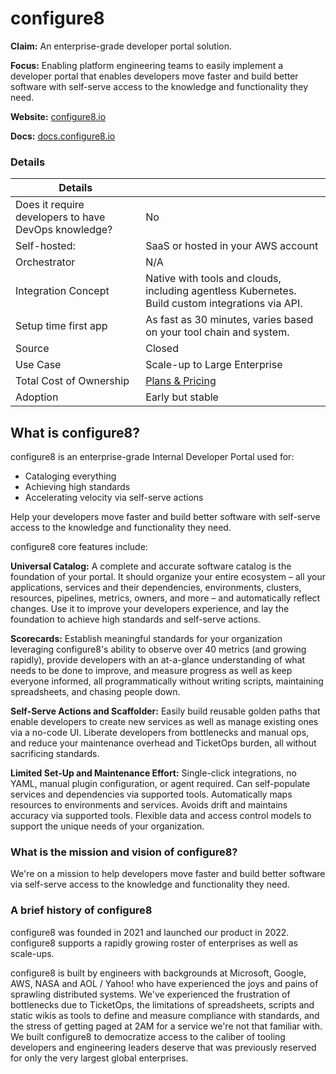 # configure8

**Claim:** An enterprise-grade developer portal solution.

**Focus:** Enabling platform engineering teams to easily implement a developer portal that enables developers move faster and build better software with self-serve access to the knowledge and functionality they need.

**Website:** [configure8.io](https://configure8.io/)

**Docs:** [docs.configure8.io](https://docs.configure8.io/)

### Details
| Details | |
| --- | --- |
| Does it require developers to have DevOps knowledge? | No |
| Self-hosted: | SaaS or hosted in your AWS account |
| Orchestrator | N/A |
| Integration Concept | Native with tools and clouds, including agentless Kubernetes. Build custom integrations via API.
| Setup time first app | As fast as 30 minutes, varies based on your tool chain and system. |
| Source | Closed |
| Use Case | Scale-up to Large Enterprise |
| Total Cost of Ownership | [Plans & Pricing](https://www.configure8.io/pricing) |
| Adoption | Early but stable |
 

What is configure8?
---------------------
configure8 is an enterprise-grade Internal Developer Portal used for:
- Cataloging everything
- Achieving high standards
- Accelerating velocity via self-serve actions

Help your developers move faster and build better software with self-serve access to the knowledge and functionality they need.

configure8 core features include:

**Universal Catalog:** A complete and accurate software catalog is the foundation of your portal. It should organize your entire ecosystem – all your applications, services and their dependencies, environments, clusters, resources, pipelines, metrics, owners, and more – and automatically reflect changes. Use it to improve your developers experience, and lay the foundation to achieve high standards and self-serve actions.

**Scorecards:** Establish meaningful standards for your organization leveraging configure8's ability to observe over 40 metrics (and growing rapidly), provide developers with an at-a-glance understanding of what needs to be done to improve, and measure progress as well as keep everyone informed, all programmatically without writing scripts, maintaining spreadsheets, and chasing people down.

**Self-Serve Actions and Scaffolder:** Easily build reusable golden paths that enable developers to create new services as well as manage existing ones via a no-code UI. Liberate developers from bottlenecks and manual ops, and reduce your maintenance overhead and TicketOps burden, all without sacrificing standards.

**Limited Set-Up and Maintenance Effort:** Single-click integrations, no YAML, manual plugin configuration, or agent required. Can self-populate services and dependencies via supported tools. Automatically maps resources to environments and services. Avoids drift and maintains accuracy via supported tools. Flexible data and access control models to support the unique needs of your organization.

### What is the mission and vision of configure8?
We're on a mission to help developers move faster and build better software via self-serve access to the knowledge and functionality they need.

### A brief history of configure8
configure8 was founded in 2021 and launched our product in 2022. configure8 supports a rapidly growing roster of enterprises as well as scale-ups.

configure8 is built by engineers with backgrounds at Microsoft, Google, AWS, NASA and AOL / Yahoo! who have experienced the joys and pains of sprawling distributed systems. We've experienced the frustration of bottlenecks due to TicketOps, the limitations of spreadsheets, scripts and static wikis as tools to define and measure compliance with standards, and the stress of getting paged at 2AM for a service we're not that familiar with. We built configure8 to democratize access to the caliber of tooling developers and engineering leaders deserve that was previously reserved for only the very largest global enterprises.
